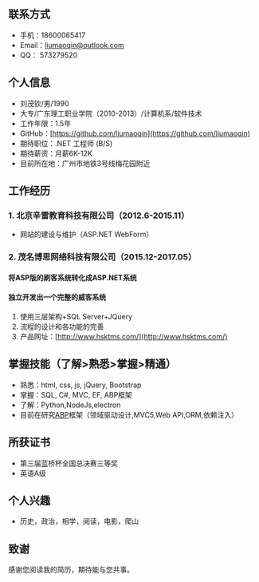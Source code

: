 ## 联系方式
* 手机：18600065417
* Email：liumaoqin@outlook.com
* QQ： 573279520

## 个人信息
* 刘茂钦/男/1990
* 大专/广东理工职业学院（2010-2013）/计算机系/软件技术
* 工作年限：1.5年
* GitHub：[https://github.com/liumaoqin](https://github.com/liumaoqin)
* 期待职位：.NET 工程师 (B/S)
* 期待薪资：月薪6K-12K
* 目前所在地：广州市地铁3号线梅花园附近

## 工作经历
### 1. 北京辛雷教育科技有限公司（2012.6-2015.11）
* 网站的建设与维护（ASP.NET WebForm）

### 2. 茂名博思网络科技有限公司（2015.12-2017.05）
#### 将ASP版的刷客系统转化成ASP.NET系统

#### 独立开发出一个完整的威客系统<br>
1. 使用三层架构+SQL Server+JQuery
2. 流程的设计和各功能的完善
3. 产品网址：[http://www.hsktms.com/](http://www.hsktms.com/)

## 掌握技能（了解>熟悉>掌握>精通）
* 熟悉：html, css, js, jQuery, Bootstrap
* 掌握：SQL, C#, MVC, EF, ABP框架
* 了解：Python,NodeJs,electron
* 目前在研究[ABP](https://aspnetboilerplate.com/)框架（领域驱动设计,MVC5,Web API,ORM,依赖注入）

## 所获证书
* 第三届蓝桥杯全国总决赛三等奖
* 英语A级

## 个人兴趣
* 历史，政治，相学，阅读，电影，爬山

## 致谢
感谢您阅读我的简历，期待能与您共事。